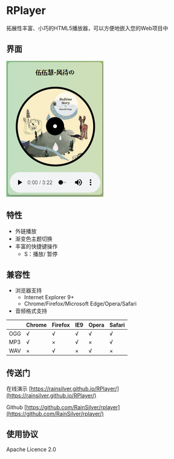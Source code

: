 # RPlayer
拓展性丰富、小巧的HTML5播放器，可以方便地嵌入您的Web项目中

## 界面

![](docs/main.png)

## 特性
* 外链播放
* 渐变色主题切换
* 丰富的快捷键操作
    * S：播放/ 暂停
## 兼容性
* 浏览器支持
  * Internet Explorer 9+
  * Chrome/Firefox/Microsoft Edge/Opera/Safari
* 音频格式支持
  
||Chrome|Firefox|IE9|Opera|Safari|
|------|-----|-----|-----|-----|-----|
|OGG|√|√|√|√|√|
|MP3|√|×|√|×|√|
|WAV|×|√|×|√|×|

## 传送门

在线演示 [https://rainsilver.github.io/RPlayer/](https://rainsilver.github.io/RPlayer/)

Github [https://github.com/RainSilver/rplayer](https://github.com/RainSilver/rplayer/)

## 使用协议
Apache Licence 2.0

